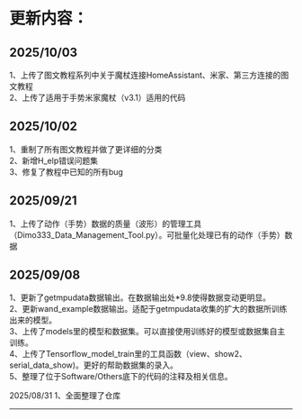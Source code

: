 更新内容：
===
2025/10/03<br>
---
1、上传了图文教程系列中关于魔杖连接HomeAssistant、米家、第三方连接的图文教程<br>
2、上传了适用于手势米家魔杖（v3.1）适用的代码<br>

2025/10/02<br>
---
1、重制了所有图文教程并做了更详细的分类<br>
2、新增H_elp错误问题集<br>
3、修复了教程中已知的所有bug<br>


2025/09/21<br>
---
1、上传了动作（手势）数据的质量（波形）的管理工具（Dimo333_Data_Management_Tool.py）。可批量化处理已有的动作（手势）数据<br>

2025/09/08<br>
---
1、更新了getmpudata数据输出。在数据输出处*9.8使得数据变动更明显。<br>
2、更新wand_example数据输出。适配于getmpudata收集的扩大的数据所训练出来的模型。<br>
3、上传了models里的模型和数据集。可以直接使用训练好的模型或数据集自主训练。<br>
4、上传了Tensorflow_model_train里的工具函数（view、show2、serial_data_show)。更好的帮助数据集的录入。<br>
5、整理了位于Software/Others底下的代码的注释及相关信息。<br>

2025/08/31
1、全面整理了仓库<br>



---

